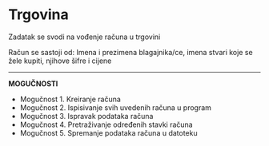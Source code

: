 # Trgovina
<p>Zadatak se svodi na vođenje računa u trgovini</p>
<p>Račun se sastoji od: Imena i prezimena blagajnika/ce, imena stvari koje se žele kupiti, njihove šifre i cijene </p>
<hr>
<p> <strong> MOGUČNOSTI </strong> </p>

- Mogučnost 1. Kreiranje računa
- Mogučnost 2. Ispisivanje svih uvedenih računa u program
- Mogučnost 3. Ispravak podataka računa
- Mogučnost 4. Pretraživanje određenih stavki računa
- Mogučnost 5. Spremanje podataka računa u datoteku
